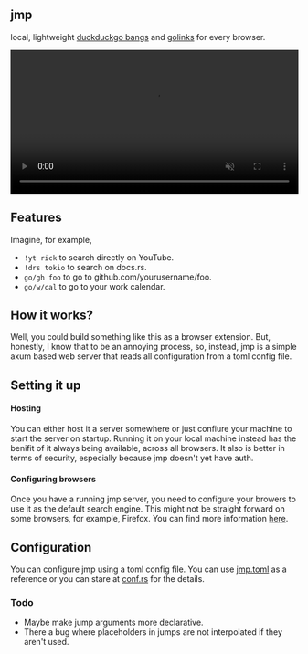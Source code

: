 ## jmp

local, lightweight [duckduckgo bangs](https://duckduckgo.com/bangs) and [golinks](https://www.golinks.io/) for every browser.

<video src="https://github.com/user-attachments/assets/81a51a82-0118-49c0-bb11-5e6412077139" width="100%" height="auto" muted></video>

## Features

Imagine, for example,
- `!yt rick` to search directly on YouTube.
- `!drs tokio` to search on docs.rs.
- `go/gh foo` to go to github.com/yourusername/foo.
- `go/w/cal` to go to your work calendar.

## How it works?

Well, you could build something like this as a browser extension. But, honestly, I know that to be an annoying
process, so, instead, jmp is a simple axum based web server that reads all configuration from a toml config
file.

## Setting it up

#### Hosting

You can either host it a server somewhere or just confiure your machine to start the server on startup. Running it
on your local machine instead has the benifit of it always being available, across all browsers. It also is better
in terms of security, especially because jmp doesn't yet have auth.

#### Configuring browsers

Once you have a running jmp server, you need to configure your browers to use it as the default search engine.
This might not be straight forward on some browsers, for example, Firefox. You can find more information [here](https://chatgpt.com/).

## Configuration

You can configure jmp using a toml config file. You can use [jmp.toml](./jmp.toml) as a reference or
you can stare at [conf.rs](./src/conf.rs) for the details.

### Todo

- Maybe make jump arguments more declarative.
- There a bug where placeholders in jumps are not interpolated if they aren't used.
